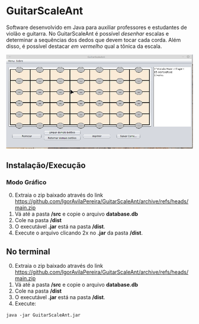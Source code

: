 # GuitarScaleAnt

Software desenvolvido em Java para auxiliar professores e estudantes de violão e guitarra. No GuitarScaleAnt é possível _desenhar_ escalas e determinar a sequências dos dedos que devem tocar cada corda. Além disso, é possível destacar _em vermelho_ qual a tônica da escala.

![](demo.gif)


## Instalação/Execução

### Modo Gráfico

0) Extraia o zip baixado através do link https://github.com/IgorAvilaPereira/GuitarScaleAnt/archive/refs/heads/main.zip
1) Vá até a pasta **/src** e copie o arquivo **database.db**
2) Cole na pasta **/dist**
3) O executável **.jar** está na pasta **/dist**. 
4) Execute o arquivo clicando 2x no **.jar** da pasta **/dist**. 

## No terminal 

0) Extraia o zip baixado através do link https://github.com/IgorAvilaPereira/GuitarScaleAnt/archive/refs/heads/main.zip
1) Vá até a pasta **/src** e copie o arquivo **database.db**
2) Cole na pasta **/dist**
3) O executável **.jar** está na pasta **/dist**. 
4) Execute:
```
java -jar GuitarScaleAnt.jar 
```
